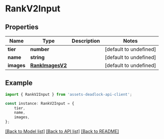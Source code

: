 # RankV2Input


## Properties

Name | Type | Description | Notes
------------ | ------------- | ------------- | -------------
**tier** | **number** |  | [default to undefined]
**name** | **string** |  | [default to undefined]
**images** | [**RankImagesV2**](RankImagesV2.md) |  | [default to undefined]

## Example

```typescript
import { RankV2Input } from 'assets-deadlock-api-client';

const instance: RankV2Input = {
    tier,
    name,
    images,
};
```

[[Back to Model list]](../README.md#documentation-for-models) [[Back to API list]](../README.md#documentation-for-api-endpoints) [[Back to README]](../README.md)
